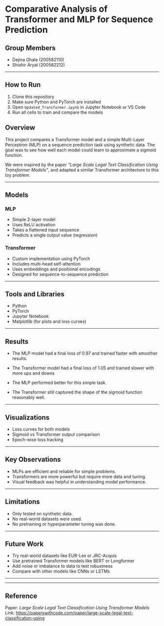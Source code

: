 # Comparative Analysis of Transformer and MLP for Sequence Prediction

## Group Members
- Dejina Ghale (200582110)  
- Shishir Aryal (200582212)

---------------------------------------
## How to Run

1. Clone this repository  
2. Make sure Python and PyTorch are installed  
3. Open `Updated_Transformer.ipynb` in Jupyter Notebook or VS Code  
4. Run all cells to train and compare the models

## Overview

This project compares a Transformer model and a simple Multi-Layer Perceptron (MLP) on a sequence prediction task using synthetic data. The goal was to see how well each model could learn to approximate a sigmoid function.

We were inspired by the paper *"Large Scale Legal Text Classification Using Transformer Models"*, and adapted a similar Transformer architecture to this toy problem.

-------------

## Models

### MLP
- Simple 2-layer model
- Uses ReLU activation
- Takes a flattened input sequence
- Predicts a single output value (regression)

### Transformer
- Custom implementation using PyTorch
- Includes multi-head self-attention
- Uses embeddings and positional encodings
- Designed for sequence-to-sequence prediction

---

## Tools and Libraries
- Python  
- PyTorch  
- Jupyter Notebook  
- Matplotlib (for plots and loss curves)


--------------------------------------
## Results

- The MLP model had a final loss of 0.97 and trained faster with smoother results.
- The Transformer model had a final loss of 1.05 and trained slower with more ups and downs

- The MLP performed better for this simple task.

- The Transformer still captured the shape of the sigmoid function reasonably well.

-----------------------------

## Visualizations
- Loss curves for both models
- Sigmoid vs Transformer output comparison
- Epoch-wise loss tracking

--------------------------------------------------------------------

## Key Observations
- MLPs are efficient and reliable for simple problems.
- Transformers are more powerful but require more data and tuning.
- Visual feedback was helpful in understanding model performance.

---------------------------------

## Limitations
- Only tested on synthetic data.
- No real-world datasets were used.
- No pretraining or hyperparameter tuning was done.

------------------------------------

## Future Work
- Try real-world datasets like EUR-Lex or JRC-Acquis
- Use pretrained Transformer models like BERT or Longformer
- Add noise or imbalance to data to test robustness
- Compare with other models like CNNs or LSTMs

---



---------------------------------------

## Reference

Paper: *Large Scale Legal Text Classification Using Transformer Models*  
Link: https://paperswithcode.com/paper/large-scale-legal-text-classification-using
